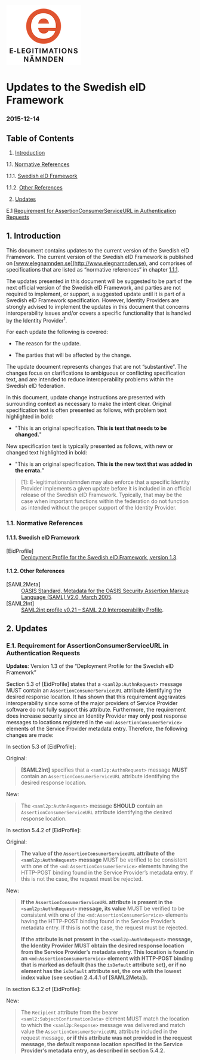 <img src="img/eln-logo.png"></img>

# Updates to the Swedish eID Framework

### 2015-12-14

## Table of Contents

1. [Introduction](#introduction)

  1.1. [Normative References](#normative-references)

  1.1.1. [Swedish eID Framework](#swedish-eid-framework)

  1.1.2. [Other References](#other-references)

2. [Updates](#updates)

  E.1 [Requirement for AssertionConsumerServiceURL in Authentication Requests](#e1)

<a name="Introduction"></a>
## 1. Introduction

This document contains updates to the current version of the Swedish eID Framework. The current version of the Swedish eID Framework is published on [www.elegnamnden.se](http://www.elegnamnden.se), and comprises of specifications that are listed as “normative references” in chapter [1.1.1](#Swedish-eID-Framework).

The updates presented in this document will be suggested to be part of the next official version of the Swedish eID Framework, and parties are
not required to implement, or support, a suggested update until it is part of a Swedish eID Framework specification. However, Identity Providers are strongly advised to implement the updates in this document that concerns interoperability issues and/or covers a specific functionality that is handled by the Identity Provider<sup>1</sup>.

For each update the following is covered:

-   The reason for the update.

-   The parties that will be affected by the change.

The update document represents changes that are not “substantive”. The changes focus on clarifications to ambiguous or conflicting
specification text, and are intended to reduce interoperability problems within the Swedish eID federation.

In this document, update change instructions are presented with surrounding context as necessary to make the intent clear. Original
specification text is often presented as follows, with problem text highlighted in bold:  

* "This is an original specification. **This is text that needs to be changed.**"

New specification text is typically presented as follows, with new or
changed text highlighted in bold:

* "This is an original specification. **This is the new text that was added in the errata.**"


> \[1\]: E-legitimationsnämnden may also enforce that a specific Identity Provider implements a given update before it is included in an official release of the Swedish eID Framework. Typically, that may be the case when important functions within the federation do not function as intended without the proper support of the Identity Provider.

<a name="normative-references"></a>
### 1.1. Normative References

<a name="swedish-eid-framework"></a>
#### 1.1.1. Swedish eID Framework

<dl>
<dt>[EidProfile]</dt>
<dd>
<a href="https://github.com/elegnamnden/technical-framework/files/285374/ELN-0602.-.Bilaga.Tekniskt.ramverk.-.Deployment.Profile.for.the.Swedish.eID.Framework.pdf">Deployment Profile for the Swedish eID Framework, version 1.3</a>.
<dd>
</dl>

<a name="other-references"></a>
#### 1.1.2. Other References

<dl>
<dt>[SAML2Meta]</dt>
<dd>
<a href="http://docs.oasis-open.org/security/saml/v2.0/saml-metadata-2.0-os.pdf">OASIS Standard, Metadata for the OASIS Security Assertion Markup Language (SAML) V2.0, March 2005</a>.
</dd>
<dt>[SAML2Int]</dt>
<dd>
<a href="http://saml2int.org/profile/current/">SAML2int profile v0.21 – SAML 2.0 Interoperability Profile</a>.
</dd>
</dl>

<a name="updates"></a>
## 2. Updates

<a name="e1"></a>
### E.1. Requirement for AssertionConsumerServiceURL in Authentication Requests

**Updates**: Version 1.3 of the “Deployment Profile for the Swedish eID Framework”

Section 5.3 of \[EidProfile\] states that a `<saml2p:AuthnRequest>`
message MUST contain an `AssertionConsumerServiceURL` attribute
identifying the desired response location. It has shown that this
requirement aggravates interoperability since some of the major
providers of Service Provider software do not fully support this
attribute. Furthermore, the requirement does increase security since an
Identity Provider may only post response messages to locations
registered in the `<md:AssertionConsumerService>` elements of the
Service Provider metadata entry. Therefore, the following changes are
made:

In section 5.3 of \[EidProfile\]:

Original:

> **\[SAML2Int\]** specifies that a `<saml2p:AuthnRequest>` message
> **MUST** contain an `AssertionConsumerServiceURL` attribute identifying
> the desired response location.

New:

> The `<saml2p:AuthnRequest>` message **SHOULD** contain an
> `AssertionConsumerServiceURL` attribute identifying the desired response
> location.

In section 5.4.2 of \[EidProfile\]:

Original:

> **The value of the `AssertionConsumerServiceURL` attribute of the
> `<saml2p:AuthnRequest>` message** MUST be verified to be
> consistent with one of the `<md:AssertionConsumerService>`
> elements having the HTTP-POST binding found in the Service Provider’s
> metadata entry. If this is not the case, the request must be rejected.

New:

> **If the `AssertionConsumerServiceURL` attribute is present in the
>  `<saml2p:AuthnRequest>` message, its value** MUST be verified to
> be consistent with one of the `<md:AssertionConsumerService>`
> elements having the HTTP-POST binding found in the Service Provider’s
> metadata entry. If this is not the case, the request must be rejected.
>
> **If the attribute is not present in the `<saml2p:AuthnRequest>` message, the Identity Provider MUST obtain the desired response location from the Service Provider’s metadata entry. This location is found in an `<md:AssertionConsumerService>` element with HTTP-POST binding that is marked as default (has the `isDefault` attribute set), or if no element has the `isDefault` attribute set, the one with the lowest index value (see section 2.4.4.1 of \[SAML2Meta\]).**

In section 6.3.2 of \[EidProfile\]:

New:

> The `Recipient` attribute from the bearer `<saml2:SubjectConfirmationData>` element MUST match the location to which the `<saml2p:Response>` message was delivered and match value the `AssertionConsumerServiceURL` attribute included in the request message, **or if this attribute was not provided in the request message, the default response location specified in the Service Provider’s metadata entry, as described in section 5.4.2.**

